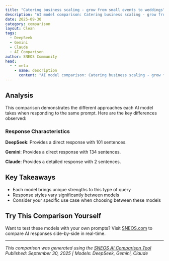 ```yaml
---
title: "Catering business scaling - grow from small events to weddings"
description: "AI model comparison: Catering business scaling - grow from small events to weddings..."
date: 2025-09-30
category: comparison
layout: Clean
tags:
  - DeepSeek
  - Gemini
  - Claude
  - AI Comparison
author: SNEOS Community
head:
  - - meta
    - name: description
      content: "AI model comparison: Catering business scaling - grow from small events to weddings..."
---
```


<ChatComparison
  title="Catering business scaling - grow from small events to weddings"
  prompt="Catering business scaling - grow from small events to weddings"
  :responses='{"DeepSeek": "Of course! Scaling a catering business from small events to weddings is an exciting and challenging leap. Weddings are a different beast\u2014higher stakes, more complex logistics, and much more emotional for the client.\n\nHere is a comprehensive, step-by-step guide to help you navigate this transition successfully.\n\n### Phase 1: Foundation \u0026 Mindset Shift\n\nBefore you take a single booking, you need to lay the internal groundwork.\n\n**1. Acknowledge the Paradigm Shift:**\n* **Small Events:** Often about convenience and good food.\n* **Weddings:** Are about **experience, emotion, and perfection**. You\u0027re not just feeding people; you\u0027re contributing to one of the most important days of someone\u0027s life. The level of detail, service, and reliability required is exponentially higher.\n\n**2. Define Your Wedding Niche:**\nYou can\u0027t be everything to everyone. Specializing helps you market effectively and streamline operations.\n* **Cuisine Style:** Farm-to-table, rustic Italian, avant-garde, Southern comfort?\n* **Service Style:** Plated dinner, elegant buffet, food stations, family-style?\n* **Wedding Style:** Do you excel at bohemian outdoor weddings, sleek urban lofts, or formal ballroom affairs?\n* **Budget Tier:** Are you targeting budget-conscious couples, mid-range, or luxury events?\n\n**3. Develop a \u0022Wedding-Worthy\u0022 Brand:**\n* **Professional Logo \u0026 Assets:** Your branding must look sophisticated and trustworthy.\n* **Compelling Website:** Create a dedicated \u0022Weddings\u0022 section with stunning photography, detailed packages, and client testimonials.\n* **Storytelling:** Your marketing should focus on the experience and peace of mind you provide, not just the food.\n\n---\n\n### Phase 2: Operational Scaling\n\nThis is where you build the machinery to execute weddings flawlessly.\n\n**4. Menu Engineering \u0026 Tastings:**\n* **Create Scalable, Sturdy Menus:** Wedding food often sits in a chafing dish or on a plate under lights. Choose dishes that hold their quality, texture, and temperature.\n* **Standardize Tasting Menus:** Offer structured tasting options (e.g., 3-course meal for 2-4 people). This is a key revenue driver and sales tool. Make it an event.\n* **Master Dietary Restrictions:** Have elegant, pre-planned options for gluten-free, vegan, dairy-free, etc. Don\u0027t make it an afterthought.\n\n**5. Pricing \u0026 Proposal Structure:**\n* **Move to Tiered Packages:** Create clear packages (e.g., Silver, Gold, Platinum) that bundle food, service, and rentals. This simplifies the decision for couples.\n* **Detail Your Pricing:** Be transparent about what\u0027s included: service staff, chef attendance, flatware, glassware, china, linens, and cake cutting fees. Hidden costs are a deal-breaker.\n* **Implement a Robust Contract:** Your contract is your best friend. It should cover payment schedules, cancellation policies, final guest count deadlines, liability, and the client\u0027s responsibilities.\n\n**6. Invest in Equipment \u0026 Logistics:**\n* **Commercial Kitchen:** You will likely need a commissary kitchen or a larger space to prep for 150\u002B people.\n* **Transportation:** Reliable refrigerated vans are non-negotiable.\n* **Equipment:** Invest in high-quality chafers, cambros, plating equipment, and a powerful portable stove. Don\u0027t rely on venue equipment.\n\n**7. Build Your \u0022A-Team\u0022:**\n* **Hire Specialized Roles:** You can\u0027t do it all.\n * **Wedding Sales/Coordinator:** Your main point of contact for the couple.\n * **Event Captain/Manager:** Runs the show on the day-of.\n * **Skilled Chefs \u0026 Line Cooks:** For consistent, high-volume execution.\n * **Professional Service Staff:** Train them in formal, unobtrusive service.\n* **Create Training Manuals:** Standardize everything from how to fold a napkin to how to handle a last-minute guest.\n\n---\n\n### Phase 3: Marketing \u0026 Sales\n\nNow you have a product to sell. Go find your couples.\n\n**8. Build a Stunning Portfolio:**\n* **This is everything.** You cannot book weddings without beautiful photos.\n* **Partner with a Photographer:** Offer to cater a styled shoot in exchange for professional photos. This is the best investment you can make.\n\n**9. Network Strategically:**\n* **Wedding Planners:** They are your #1 source of qualified leads. Build strong relationships. They trust vendors who make them look good.\n* **Venues:** Introduce yourself to venue managers. Get on their preferred vendor list.\n* **Other Vendors:** Connect with photographers, florists, and DJs. Referrals are a two-way street.\n\n**10. Leverage Wedding-Specific Platforms:**\n* Get listed on The Knot, WeddingWire, and local bridal blogs.\n* Encourage happy couples to leave detailed reviews on these sites.\n\n---\n\n### Phase 4: Execution \u0026 Delivery\n\nThis is where you prove your worth and build your reputation.\n\n**11. The Consultation \u0026 Tasting:**\n* Make it personal. Listen to the couple\u0027s story. This is a sales process built on trust and emotion.\n* Be an expert guide, not just an order-taker.\n\n**12. Master the Logistics:**\n* **Create Master Timelines:** Work with the planner/couple to create a minute-by-minute timeline for the entire day, especially the reception.\n* **Detailed Diagrams:** Create layout diagrams for buffets, stations, and place settings.\n* **Communication:** Have a detailed BEO (Banquet Event Order) and ensure your entire team has read it.\n\n**13. The Day Of The Wedding:**\n* **Be Invisible but Omnipresent:** Your team should execute seamlessly without being the center of attention.\n* **Empower Your Captain:** They handle all on-site issues so the couple and planner don\u0027t have to.\n* **Over-Communicate:** Keep the planner and venue coordinator in the loop at all times.\n\n**14. The Follow-Up:**\n* Send a thank-you note to the couple and the planner.\n* Request a review and permission to use their photos.\n* Conduct a post-mortem with your team. What went well? What can be improved?\n\n### Common Pitfalls to Avoid\n\n* **Under-pricing:** Weddings have hidden costs (more staff, longer hours, higher insurance). Price for profit.\n* **Over-promising:** Be realistic about what you can deliver. It\u0027s better to under-promise and over-deliver.\n* **Ignoring Insurance:** You must have robust liability insurance, and many venues will require you to be named as an additional insured.\n* **Neglecting the Paperwork:** A handshake deal is a disaster waiting to happen. The contract protects everyone.\n\nScaling into weddings is a marathon, not a sprint. Focus on building a reputation for flawless execution, incredible food, and being a calm, professional partner. The bookings\u2014and the success\u2014will follow.", "Gemini": "Okay, let\u0027s break down how a small catering business can scale up to handle weddings. This is a significant leap, so we\u0027ll cover various aspects:\n\n**I. Assessment and Planning (Before You Do Anything Else!)**\n\n* **1. Self-Assessment:** Be brutally honest about your current capabilities.\n * **Capacity:** How many events can you *realistically* handle now, without sacrificing quality? What\u0027s your maximum head count?\n * **Team:** Do you have enough reliable staff (cooks, servers, bartenders, setup/breakdown crew)? What are their skill levels? Are they trained in proper food handling (HACCP)? Do you have a dedicated event coordinator?\n * **Equipment:** Do you have enough ovens, refrigeration, serving dishes, chaffers, tables, linens, transport vehicles, etc.? Are they in good condition?\n * **Menu:** Is your current menu wedding-appropriate? Can you adapt it, or do you need to develop new dishes? Consider dietary restrictions (vegan, gluten-free, etc.).\n * **Finances:** Do you have the capital to invest in new equipment, staff training, marketing, and potential losses if a wedding cancels?\n * **Experience:** Have you ever catered a larger event similar to a wedding? What went well? What were the challenges?\n * **Legal:** Ensure your licenses and insurance cover larger events and weddings.\n\n* **2. Market Research:**\n * **Local Wedding Market:** Who are your competitors? What are they charging? What are their strengths and weaknesses? What styles of weddings are popular in your area?\n * **Ideal Wedding Couple:** Define your target demographic. Budget? Style? Values? This will inform your menu, pricing, and marketing.\n * **Pricing Analysis:** Research wedding catering costs in your area. Factor in food costs, labor, equipment rental, overhead, profit margin, and any additional services. Wedding catering usually has a higher price point than smaller events.\n\n* **3. Develop a Business Plan (Revised):**\n * **Executive Summary:** Overview of your goals and strategies.\n * **Company Description:** Reflect your evolved business model (catering weddings).\n * **Market Analysis:** Detailed findings from your market research.\n * **Services Offered:** Outline your wedding catering packages and customization options.\n * **Marketing and Sales Strategy:** How you\u0027ll attract wedding clients.\n * **Operations Plan:** How you\u0027ll manage and execute wedding events.\n * **Management Team:** Who is responsible for what? Organization Chart.\n * **Financial Projections:** Revenue forecasts, expense budgets, and profit margins.\n * **Funding Request (if applicable):** How much capital you need and how you\u0027ll use it.\n\n**II. Operations and Infrastructure**\n\n* **1. Team Expansion and Training:**\n * **Hire Smart:** Recruit experienced chefs, servers, bartenders, and event staff who have wedding catering experience. Check references carefully.\n * **Cross-Training:** Train your existing staff on new skills and procedures required for weddings.\n * **Event Coordinator:** A dedicated event coordinator is crucial. They handle client communication, logistics, vendor coordination, and on-site management.\n * **Chef de Cuisine:** If you are the chef, consider hiring a chef de cuisine to help with the increased workload.\n * **Bartending Staff:** If providing bar services, hire professional bartenders who are knowledgeable about cocktails and responsible alcohol service.\n\n* **2. Equipment Upgrades:**\n * **Inventory Review:** Create a detailed inventory of all your equipment. Identify gaps and prioritize purchases.\n * **Essential Equipment:** Consider:\n * **Ovens:** Larger ovens or more ovens to handle larger quantities of food.\n * **Refrigeration:** More refrigeration space to store ingredients and prepared dishes.\n * **Transportation:** Larger or more vehicles to transport food and equipment safely and efficiently. Refrigerated vans are ideal.\n * **Serving Equipment:** Chaffers, serving dishes, platters, utensils, glassware, linens, tables, chairs, dance floor (if you\u0027re providing rentals).\n * **Bar Equipment:** If offering bar services, invest in bar tools, glassware, ice machines, and portable bars.\n * **Rental vs. Purchase:** Consider renting equipment for initial weddings to reduce upfront costs.\n\n* **3. Menu Development:**\n * **Wedding-Specific Menu:** Create a menu specifically designed for weddings. Offer a range of options to suit different tastes and budgets.\n * **Tasting Menus:** Offer tasting menus for potential clients to sample your food and discuss their preferences.\n * **Dietary Options:** Provide options for guests with dietary restrictions (vegan, gluten-free, allergies).\n * **Presentation:** Focus on visually appealing food presentation. Weddings are about aesthetics.\n * **Flexibility:** Be willing to customize menus to meet the couple\u0027s specific requests.\n\n* **4. Logistics and Operations:**\n * **Vendor Partnerships:** Establish relationships with reliable vendors for rentals (tables, chairs, linens, tents), flowers, photography, entertainment, etc.\n * **Venue Scouting:** Familiarize yourself with local wedding venues. Understand their rules and regulations.\n * **Scheduling:** Implement a robust scheduling system to manage staff, equipment, and deliveries.\n * **Emergency Plans:** Develop contingency plans for unexpected events (weather, equipment failure, staff shortages).\n * **Waste Management:** Have a plan for efficient and responsible waste disposal.\n * **Food Safety:** Strictly adhere to food safety regulations and best practices (HACCP). Keep accurate records.\n\n**III. Sales and Marketing**\n\n* **1. Website and Online Presence:**\n * **Professional Website:** Create a visually appealing website showcasing your wedding catering services. Include high-quality photos, testimonials, menu options, and contact information.\n * **SEO:** Optimize your website for search engines to attract local wedding couples.\n * **Social Media:** Use social media platforms (Instagram, Pinterest, Facebook) to showcase your work, engage with potential clients, and run targeted ads.\n * **Online Reviews:** Encourage satisfied clients to leave positive reviews on Yelp, Google, and other review sites.\n\n* **2. Marketing Materials:**\n * **Brochures and Flyers:** Develop professional brochures and flyers highlighting your wedding catering services.\n * **Business Cards:** Carry business cards with you at all times.\n * **Portfolio:** Create a portfolio of your best work, including photos, menus, and testimonials.\n\n* **3. Networking and Partnerships:**\n * **Wedding Planners:** Network with local wedding planners. They can be a valuable source of referrals.\n * **Venue Owners:** Build relationships with venue owners. They may recommend your services to their clients.\n * **Wedding Vendors:** Connect with other wedding vendors (photographers, florists, DJs) to cross-promote each other\u0027s services.\n * **Wedding Fairs:** Participate in local wedding fairs to showcase your services and meet potential clients.\n\n* **4. Sales Process:**\n * **Inquiry Response:** Respond promptly and professionally to all inquiries.\n * **Consultations:** Offer free consultations to discuss the couple\u0027s needs and preferences.\n * **Proposals:** Prepare detailed and customized proposals that outline your services, pricing, and terms.\n * **Contracts:** Use clear and comprehensive contracts to protect both you and the client.\n * **Payment Schedule:** Establish a clear payment schedule with installments.\n\n**IV. Risk Management**\n\n* **Insurance:** Ensure you have adequate liability insurance to cover potential accidents or damages. Consider event cancellation insurance.\n* **Contracts:** Use well-written contracts to protect your business from financial loss due to cancellation or other unforeseen circumstances.\n* **Contingency Planning:** Develop contingency plans for potential problems, such as bad weather, equipment failure, or staff shortages.\n* **Food Safety:** Maintain strict food safety standards to prevent foodborne illnesses.\n* **Employee Screening:** Conduct background checks on all employees who handle food.\n\n**V. Customer Service and Relationship Management**\n\n* **Communication:** Maintain open and consistent communication with the wedding couple throughout the planning process.\n* **Flexibility:** Be willing to accommodate the couple\u0027s requests and preferences as much as possible.\n* **Problem-Solving:** Address any issues or concerns promptly and effectively.\n* **Professionalism:** Maintain a professional demeanor at all times.\n* **Follow-Up:** Follow up with the couple after the wedding to get feedback and thank them for their business.\n\n**Key Considerations for Success:**\n\n* **Start Small and Scale Gradually:** Don\u0027t try to take on too many weddings too quickly. Start with smaller weddings and gradually increase your capacity as you gain experience and resources.\n* **Focus on Quality:** Deliver exceptional food and service. Word-of-mouth referrals are crucial in the wedding industry.\n* **Build a Strong Team:** Hire talented and reliable staff who are passionate about catering.\n* **Manage Your Finances Carefully:** Track your expenses and revenue closely. Make sure you are pricing your services profitably.\n* **Stay Up-to-Date:** Keep abreast of current trends in the wedding industry.\n\n**Timeline:**\n\nScaling to weddings is not an overnight process. It can take anywhere from 6 months to 2 years to fully transition. Create a realistic timeline that outlines your goals and milestones.\n\nBy carefully planning and executing these strategies, you can successfully scale your catering business to handle weddings and tap into a lucrative market. Good luck!\n", "Claude": "# Scaling Your Catering Business: From Small Events to Weddings\n\n## Phase 1: Foundation Building (Months 1-6)\n\n### Strengthen Current Operations\n- **Document processes** for food prep, service, and cleanup\n- **Build a reliable team** of 2-3 part-time staff\n- **Establish vendor relationships** with quality suppliers\n- **Create standardized recipes** and portion controls\n- **Develop basic equipment inventory** (chafing dishes, serving utensils, transport containers)\n\n### Build Your Reputation\n- **Excel at current events** - every small event is a potential referral\n- **Collect testimonials** and professional photos\n- **Network with event planners**, venue managers, and other vendors\n- **Join local business organizations** and catering associations\n\n## Phase 2: Service Expansion (Months 6-12)\n\n### Menu Development\n- **Create tiered menu packages** (budget, premium, luxury)\n- **Develop signature dishes** that photograph well\n- **Add dietary accommodations** (vegetarian, gluten-free, etc.)\n- **Design tasting menu options** for prospective wedding clients\n\n### Marketing for Weddings\n- **Professional photography** of your best dishes and setups\n- **Wedding-focused website** with gallery and pricing guides\n- **Social media presence** on Instagram and Facebook\n- **Wedding show participation** and vendor directory listings\n- **Partner with wedding planners** and venue coordinators\n\n## Phase 3: Operational Scaling (Months 12-18)\n\n### Equipment \u0026 Infrastructure\n- **Commercial kitchen space** (rent or lease)\n- **Professional-grade equipment** (ovens, refrigeration, transport vehicles)\n- **Upgraded serving equipment** (linens, china, glassware options)\n- **Delivery vehicle** or van for larger events\n\n### Team Building\n- **Hire experienced servers** familiar with formal events\n- **Train on wedding service standards**\n- **Develop kitchen staff** for increased volume\n- **Create management structure** for multiple events\n\n## Key Considerations for Wedding Catering\n\n### Service Requirements\n- **Full-service capabilities** (setup, service, cleanup)\n- **Coordination with other vendors** (photographers, DJ, florists)\n- **Timeline management** for ceremony and reception\n- **Special dietary requests** and menu customization\n\n### Financial Planning\n- **Higher insurance coverage** for larger events\n- **Equipment financing** or leasing options\n- **Cash flow management** (deposits, final payments)\n- **Pricing strategy** that accounts for increased complexity\n\n### Quality Control\n- **Tasting sessions** with couples\n- **Detailed contracts** covering all aspects of service\n- **Emergency backup plans** for staff or equipment issues\n- **Consistent presentation** standards\n\n## Growth Milestones\n\n**Year 1 Goal**: 5-8 wedding bookings alongside existing small events\n**Year 2 Goal**: 15-20 weddings with 75-150 guest average\n**Year 3\u002B**: Establish as premier local wedding caterer\n\n## Common Challenges \u0026 Solutions\n\n**Challenge**: Seasonal demand fluctuations\n**Solution**: Diversify with corporate events, holiday parties, and off-season promotions\n\n**Challenge**: Competition from established caterers\n**Solution**: Find your niche (farm-to-table, ethnic cuisine, budget-friendly luxury)\n\n**Challenge**: Managing multiple events\n**Solution**: Invest in scheduling software and standardized systems\n\nWould you like me to elaborate on any specific aspect of this scaling plan or discuss particular challenges you\u0027re anticipating?"}' 
  published-date="16:35"
/>

## Analysis

This comparison demonstrates the different approaches each AI model takes when responding to the same prompt. Here are the key differences observed:

### Response Characteristics

**DeepSeek**: Provides a direct response with 101 sentences. 

**Gemini**: Provides a direct response with 134 sentences. 

**Claude**: Provides a detailed response with 2 sentences. 

## Key Takeaways

- Each model brings unique strengths to this type of query
- Response styles vary significantly between models
- Consider your specific use case when choosing between these models

## Try This Comparison Yourself

Want to test these models with your own prompts? Visit [SNEOS.com](https://sneos.com) to compare AI responses side-by-side in real-time.

---

*This comparison was generated using the [SNEOS AI Comparison Tool](https://sneos.com)*
*Published: September 30, 2025 | Models: DeepSeek, Gemini, Claude*
